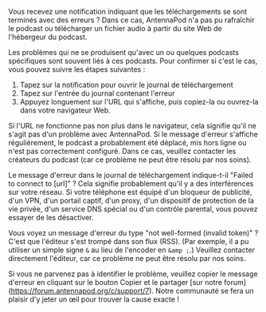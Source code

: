 Vous recevez une notification indiquant que les téléchargements se sont terminés avec des erreurs ? Dans ce cas, AntennaPod n'a pas pu rafraîchir le podcast ou télécharger un fichier audio à partir du site Web de l'hébergeur du podcast.

Les problèmes qui ne se produisent qu'avec un ou quelques podcasts spécifiques sont souvent liés à ces podcasts. Pour confirmer si c'est le cas, vous pouvez suivre les étapes suivantes :

1. Tapez sur la notification pour ouvrir le journal de téléchargement
1. Tapez sur l'entrée du journal contenant l'erreur
1. Appuyez longuement sur l'URL qui s'affiche, puis copiez-la ou ouvrez-la dans votre navigateur Web.

Si l'URL ne fonctionne pas non plus dans le navigateur, cela signifie qu'il ne s'agit pas d'un problème avec AntennaPod. Si le message d'erreur s'affiche régulièrement, le podcast a probablement été déplacé, mis hors ligne ou n'est pas correctement configuré. Dans ce cas, veuillez contacter les créateurs du podcast (car ce problème ne peut être résolu par nos soins).

Le message d'erreur dans le journal de téléchargement indique-t-il "Failed to connect to [url]" ? Cela signifie probablement qu'il y a des interférences sur votre réseau. Si votre téléphone est équipé d'un bloqueur de publicité, d'un VPN, d'un portail captif, d'un proxy, d'un dispositif de protection de la vie privée, d'un service DNS spécial ou d'un contrôle parental, vous pouvez essayer de les désactiver.

Vous voyez un message d'erreur du type "not well-formed (invalid token)" ? C'est que l'éditeur s'est trompé dans son flux (RSS). (Par exemple, il a pu utiliser un simple signe `&` au lieu de l'encoder en `&amp ;`.) Veuillez contacter directement l'éditeur, car ce problème ne peut être résolu par nos soins.

Si vous ne parvenez pas à identifier le problème, veuillez copier le message d'erreur en cliquant sur le bouton Copier et le partager [sur notre forum] (https://forum.antennapod.org/c/support/7). Notre communauté se fera un plaisir d'y jeter un œil pour trouver la cause exacte !
